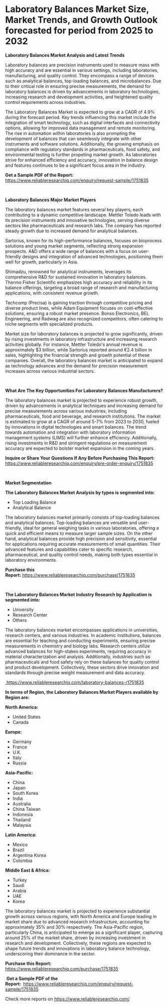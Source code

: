 <p><h1>Laboratory Balances Market Size, Market Trends, and Growth Outlook forecasted for period from 2025 to 2032</h1></p><p><strong>Laboratory Balances Market Analysis and Latest Trends</strong></p>
<p><p>Laboratory balances are precision instruments used to measure mass with high accuracy and are essential in various settings, including laboratories, manufacturing, and quality control. They encompass a range of devices such as analytical balances, top-loading balances, and microbalances. Due to their critical role in ensuring precise measurements, the demand for laboratory balances is driven by advancements in laboratory technologies, increasing research and development activities, and heightened quality control requirements across industries.</p><p>The Laboratory Balances Market is expected to grow at a CAGR of 4.9% during the forecast period. Key trends influencing this market include the integration of smart technology, such as digital interfaces and connectivity options, allowing for improved data management and remote monitoring. The rise in automation within laboratories is also prompting the development of balances that can seamlessly integrate with other instruments and software solutions. Additionally, the growing emphasis on compliance with regulatory standards in pharmaceuticals, food safety, and environmental testing is further propelling market growth. As laboratories strive for enhanced efficiency and accuracy, innovation in balance design and features continues to be a significant focus area in the industry.</p></p>
<p><strong>Get a Sample PDF of the Report:&nbsp;</strong> <a href="https://www.reliableresearchiq.com/enquiry/request-sample/1751835?utm_campaign=114&utm_medium=2&utm_source=Github&utm_content=ia&utm_term=10042025&utm_id=laboratory-balances">https://www.reliableresearchiq.com/enquiry/request-sample/1751835</a></p>
<p>&nbsp;</p>
<p><strong>Laboratory Balances Major Market Players</strong></p>
<p><p>The laboratory balances market features several key players, each contributing to a dynamic competitive landscape. Mettler Toledo leads with its precision instruments and innovative technologies, serving diverse sectors like pharmaceuticals and research labs. The company has reported steady growth due to increased demand for analytical balances.</p><p>Sartorius, known for its high-performance balances, focuses on bioprocess solutions and young market segments, reflecting strong expansion prospects. A&D offers a wide range of balances with a focus on user-friendly designs and integration of advanced technologies, positioning them well for growth, particularly in Asia.</p><p>Shimadzu, renowned for analytical instruments, leverages its comprehensive R&D for sustained innovation in laboratory balances. Thermo Fisher Scientific emphasizes high accuracy and reliability in its balance offerings, targeting a broad range of research and manufacturing applications, with consistent revenue growth.</p><p>Techcomp (Precisa) is gaining traction through competitive pricing and diverse product lines, while Adam Equipment focuses on cost-effective solutions, ensuring a robust market presence. Bonso Electronics, BEL Engineering, and Radwag are also recognized competitors, often catering to niche segments with specialized products.</p><p>Market size for laboratory balances is projected to grow significantly, driven by rising investments in laboratory infrastructure and increasing research activities globally. For instance, Mettler Toledo's annual revenue is approximately $3 billion, while Sartorius reported around €2.4 billion in sales, highlighting the financial strength and growth potential of these companies. Overall, the laboratory balances market is anticipated to expand as technology advances and the demand for precision measurement increases across various industrial sectors.</p></p>
<p>&nbsp;</p>
<p><strong>What Are The Key Opportunities For Laboratory Balances Manufacturers?</strong></p>
<p><p>The laboratory balances market is projected to experience robust growth, driven by advancements in analytical techniques and increasing demand for precise measurements across various industries, including pharmaceuticals, food and beverage, and research institutions. The market is estimated to grow at a CAGR of around 5-7% from 2023 to 2030, fueled by innovations in digital technologies and smart balances. The trend towards automation and integration with laboratory information management systems (LIMS) will further enhance efficiency. Additionally, rising investments in R&D and stringent regulations on measurement accuracy are expected to bolster market expansion in the coming years.</p></p>
<p><strong>Inquire or Share Your Questions If Any Before Purchasing This Report:</strong> <a href="https://www.reliableresearchiq.com/enquiry/pre-order-enquiry/1751835?utm_campaign=114&utm_medium=2&utm_source=Github&utm_content=ia&utm_term=10042025&utm_id=laboratory-balances">https://www.reliableresearchiq.com/enquiry/pre-order-enquiry/1751835</a></p>
<p>&nbsp;</p>
<p><strong>Market Segmentation</strong></p>
<p><strong>The Laboratory Balances Market Analysis by types is segmented into:</strong></p>
<p><ul><li>Top Loading Balance</li><li>Analytical Balance</li></ul></p>
<p><p>The laboratory balances market primarily consists of top-loading balances and analytical balances. Top-loading balances are versatile and user-friendly, ideal for general weighing tasks in various laboratories, offering a quick and efficient means to measure larger sample sizes. On the other hand, analytical balances provide high precision and sensitivity, essential for applications requiring accurate measurements of small quantities. Their advanced features and capabilities cater to specific research, pharmaceutical, and quality control needs, making both types essential in laboratory environments.</p></p>
<p><strong>Purchase this Report:&nbsp;</strong><a href="https://www.reliableresearchiq.com/purchase/1751835?utm_campaign=114&utm_medium=2&utm_source=Github&utm_content=ia&utm_term=10042025&utm_id=laboratory-balances">https://www.reliableresearchiq.com/purchase/1751835</a></p>
<p>&nbsp;</p>
<p><strong>The Laboratory Balances Market Industry Research by Application is segmented into:</strong></p>
<p><ul><li>University</li><li>Research Center</li><li>Others</li></ul></p>
<p><p>The laboratory balances market encompasses applications in universities, research centers, and various industries. In academic institutions, balances are essential for teaching and conducting experiments, ensuring precise measurements in chemistry and biology labs. Research centers utilize advanced balances for high-stakes experiments, requiring accuracy in material characterization and analysis. Additionally, industries such as pharmaceuticals and food safety rely on these balances for quality control and product development. Collectively, these sectors drive innovation and standards through precise weight measurement and data accuracy.</p></p>
<p><a href="https://www.reliableresearchiq.com/laboratory-balances-r1751835?utm_campaign=114&utm_medium=2&utm_source=Github&utm_content=ia&utm_term=10042025&utm_id=laboratory-balances">&nbsp;https://www.reliableresearchiq.com/laboratory-balances-r1751835</a></p>
<p><strong>In terms of Region, the Laboratory Balances Market Players available by Region are:</strong></p>
<p>
    <p> <strong> North America: </strong>
        <ul>
            <li>United States</li>
            <li>Canada</li>
        </ul>
        </p> 
    <p> <strong> Europe: </strong>
        <ul>
            <li>Germany</li>
            <li>France</li>
            <li>U.K.</li>
            <li>Italy</li>
            <li>Russia</li>
        </ul>
        </p> 
    <p> <strong> Asia-Pacific: </strong>
        <ul>
            <li>China</li>
            <li>Japan</li>
            <li>South Korea</li>
            <li>India</li>
            <li>Australia</li>
            <li>China Taiwan</li>
            <li>Indonesia</li>
            <li>Thailand</li>
            <li>Malaysia</li>
        </ul>
        </p> 
    <p> <strong> Latin America: </strong>
        <ul>
            <li>Mexico</li>
            <li>Brazil</li>
            <li>Argentina Korea</li>
            <li>Colombia</li>
        </ul>
        </p> 
    <p> <strong> Middle East & Africa: </strong>
        <ul>
            <li>Turkey</li>
            <li>Saudi</li>
            <li>Arabia</li>
            <li>UAE</li>
            <li>Korea</li>
        </ul>
    </p>
    </p>
<p><p>The laboratory balances market is projected to experience substantial growth across various regions, with North America and Europe leading in market share due to advanced research infrastructure, accounting for approximately 35% and 30% respectively. The Asia-Pacific region, particularly China, is anticipated to emerge as a significant player, capturing around 25% of the market share, driven by increasing investment in research and development. Collectively, these regions are expected to shape future trends and innovations in laboratory balance technology, underscoring their dominance in the sector.</p></p>
<p><strong>Purchase this Report: </strong><a href="https://www.reliableresearchiq.com/purchase/1751835?utm_campaign=114&utm_medium=2&utm_source=Github&utm_content=ia&utm_term=10042025&utm_id=laboratory-balances">https://www.reliableresearchiq.com/purchase/1751835</a></p>
<p>&nbsp;<strong>Get a Sample PDF of the Report:&nbsp;&nbsp;</strong><a href="https://www.reliableresearchiq.com/enquiry/request-sample/1751835?utm_campaign=114&utm_medium=2&utm_source=Github&utm_content=ia&utm_term=10042025&utm_id=laboratory-balances">https://www.reliableresearchiq.com/enquiry/request-sample/1751835</a></p>
<p><strong></strong></p>
<p>Check more reports on <a href="https://www.reliableresearchiq.com/?utm_campaign=114&utm_medium=2&utm_source=Github&utm_content=ia&utm_term=10042025&utm_id=laboratory-balances">https://www.reliableresearchiq.com/</a></p>